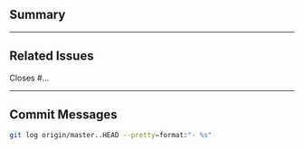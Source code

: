 ## Summary

<!-- Explain what this PR does -->

---

## Related Issues

Closes #...

---

## Commit Messages

<!-- Paste your commit messages below. Run the following in your terminal to copy them: -->

```bash
git log origin/master..HEAD --pretty=format:"- %s"
